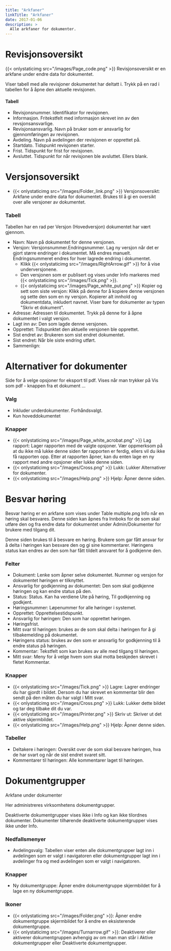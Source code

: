 ```yaml
---
title: "Arkfaner"
linkTitle: "Arkfaner"
date: 2017-01-06
description: >
  Alle arkfaner for dokumenter.
---
```

# Revisjonsoversikt
{{< onlystaticimg src="/images/Page_code.png" >}} Revisjonsoversikt er en arkfane under endre data for dokumentet.

Viser tabell med alle revisjoner dokumentet har deltatt i. Trykk på en rad i tabellen for å åpne den aktuelle revisjonen.

#### Tabell

- Revisjonsnummer. Identifikator for revisjonen.
- Informasjon. Fritekstfelt med informasjon skrevet inn av den revsjonsansvarlige.
- Revisjonsansvarlig. Navn på bruker som er ansvarlig for gjennomføringen av revisjonen.
- Avdeling. Navn på avdelingen der revisjonen er opprettet på.
- Startdato. Tidspunkt revisjonen starter.
- Frist. Tidspunkt for frist for revisjonen.
- Avsluttet. Tidspunkt for når revisjonen ble avsluttet. Ellers blank.

# Versjonsoversikt
- {{< onlystaticimg src="/images/Folder_link.png" >}} Versjonsoversikt: Arkfane under endre data for dokumentet. Brukes til å gi en oversikt over alle versjoner av dokumentet.

### Tabell

Tabellen har en rad per Versjon (Hovedversjon) dokumentet har vært gjennom.

- Navn: Navn på dokumentet for denne versjonen.
- Versjon: Versjonsnummer.Endringsnummer. Lag ny versjon når det er gjort større endringer i dokumentet. Må endres manuelt. Endringsnummeret endres for hver lagrede endring i dokumentet.
  - Klikk {{< onlystaticimg src="/images/RightArrow.gif" >}} for å vise underversjonene.
  - Den versjonen som er publisert og vises under Info markeres med {{< onlystaticimg src="/images/Tick.png" >}}.
  - {{< onlystaticimg src="/images/Page_white_put.png" >}} Kopier og sett som siste versjon: Klikk på denne for å kopiere denne versjonen og sette den som en ny versjon. Kopierer alt innhold og dokumentdata, inkludert navnet. Viser bare for dokumenter av typen "Skriv et dokument".
- Adresse: Adressen til dokumentet. Trykk på denne for å åpne dokumentet i valgt versjon.
- Lagt inn av: Den som lagde denne versjonen.
- Opprettet: Tidspunktet den aktuelle versjonen ble opprettet.
- Sist endret av: Brukeren som sist endret dokumentet.
- Sist endret: Når ble siste endring utført.
- Sammenlign:

# Alternativer for dokumenter
Side for å velge opsjoner for eksport til pdf. Vises når man trykker på Vis som pdf - knappen fra et dokument ...

### Valg

- Inkluder underdokumenter. Forhåndsvalgt.
- Kun hoveddokumentet

### Knapper

- {{< onlystaticimg src="/images/Page_white_acrobat.png" >}} Lag rapport: Lager rapporten med de valgte opsjoner. Vær oppmerksom på at du ikke må lukke denne siden før rapporten er ferdig, ellers vil du ikke få rapporten opp. Etter at rapporten åpner, kan du enten lage en ny rapport med andre opsjoner eller lukke denne siden.
- {{< onlystaticimg src="/images/Cross.png" >}} Lukk: Lukker Alternativer for dokumenter.
- {{< onlystaticimg src="/images/Help.png" >}} Hjelp: Åpner denne siden.

# Besvar høring
Besvar høring er en arkfane som vises under Table multiple.png Info når en høring skal besvares. Denne siden kan åpnes fra Innboks for de som skal utføre den og fra endre data for dokumentet under Admin/Dokumenter for brukere med tilgang dit.

Denne siden brukes til å besvare en høring. Brukere som gar fått ansvar for å delta i høringen kan besvare den og gi sine kommentarer. Høringens status kan endres av den som har fått tildelt ansvaret for å godkjenne den.

### Felter

- Dokument: Lenke som åpner selve dokumentet. Nummer og versjon for dokumentet høringen er tilknyttet.
- Ansvarlig for godkjenning av dokumentet: Den som skal godkjenne høringen og kan endre status på den.
- Status: Status. Kan ha verdiene Ute på høring, Til godkjenning og godkjent.
- Høringsnummer: Løpenummer for alle høringer i systemet.
- Opprettet: Opprettelsestidspunkt.
- Ansvarlig for høringen: Den som har opprettet høringen.
- Høringsfrist.
- Mitt svar til høringen: brukes av de som skal delta i høringen for å gi tilbakemelding på dokumentet.
- Høringens status: brukes av den som er ansvarlig for godkjenning til å endre status på høringen.
- Kommentar: Tekstfelt som kan brukes av alle med tilgang til høringen.
- Mitt svar: Meny for å velge hvem som skal motta beskjeden skrevet i fletet Kommentar.

### Knapper

- {{< onlystaticimg src="/images/Tick.png" >}} Lagre: Lagrer endringer du har gjordt i bildet. Dersom du har skrevet en kommentar blir den sendt på den måten du har valgt i Mitt svar.
- {{< onlystaticimg src="/images/Cross.png" >}} Lukk: Lukker dette bildet og tar deg tilbake dit du var.
- {{< onlystaticimg src="/images/Printer.png" >}} Skriv ut: Skriver ut det aktive skjermbildet.
- {{< onlystaticimg src="/images/Help.png" >}} Hjelp: Åpner denne siden.

### Tabeller

- Deltakere i høringen: Oversikt over de som skal besvare høringen, hva de har svart og når de sist endret svaret sitt.
- Kommentarer til høringen: Alle kommentarer laget til høringen.

# Dokumentgrupper
Arkfane under dokumenter

Her administreres virksomhetens dokumentgrupper.

Deaktiverte dokumentgrupper vises ikke i Info og kan ikke tilordnes dokumenter. Dokumenter tilhørende deaktiverte dokumentgrupper vises ikke under Info.

### Nedfallsmenyer

- Avdelingsvalg: Tabellen viser enten alle dokumentgrupper lagt inn i avdelingen som er valgt i navigatoren eller dokumentgrupper lagt inn i avdelinger fra og med avdelingen som er valgt i navigatoren.

### Knapper

- Ny dokumentgruppe: Åpner endre dokumentgruppe skjermbildet for å lage en ny dokumentgruppe.

### Ikoner

- {{< onlystaticimg src="/images/Folder.png" >}}: Åpner endre dokumentgruppe skjermbildet for å endre en eksisterende dokumentgruppe.
- {{< onlystaticimg src="/images/Turnarrow.gif" >}}: Deaktiverer eller aktiverer dokumentgruppen avhengig av om man man står i Aktive dokumentgrupper eller Deaktiverte dokumentgrupper.
